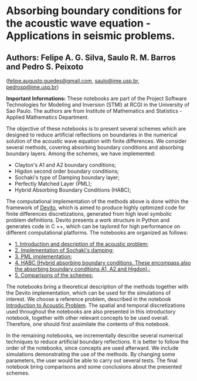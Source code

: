 #  Absorbing boundary conditions for the acoustic wave equation  - Applications in seismic problems.

## Authors: Felipe A. G. Silva, Saulo R. M. Barros and Pedro S. Peixoto
   (felipe.augusto.guedes@gmail.com, saulo@ime.usp.br, pedrosp@ime.usp.br)

**Important Informations:** These notebooks are part of the Project Software Technologies for Modeling and Inversion (STMI)  at RCGI in the  University of Sao Paulo. The authors are from Institute of Mathematics and Statistics - Applied Mathematics Department.

The objective of these notebooks is to present several schemes which are designed to reduce artificial reflections on boundaries in the numerical solution of the acoustic wave equation with finite differences. We consider several methods, covering absorbing boundary conditions and absorbing boundary layers. Among the schemes, we have implemented:

- Clayton's A1 and A2 boundary conditions;
- Higdon second order boundary conditions;
- Sochaki's type of Damping boundary layer;
- Perfectly Matched Layer (PML);
- Hybrid Absorbing Boundary Conditions (HABC);

The computational implementation of the methods above is done within the framework of <a href="https://www.devitoproject.org/">Devito</a>, which is aimed to produce highly optimized code for finite differences discretizations, generated from  high level symbolic problem definitions. Devito presents a work structure in Python and generates code  in C ++, which can be taylored for high performance on different computational platforms. The notebooks are organized as follows:

- <a href="1_introduction.ipynb">1. Introduction and description of the acoustic problem;</a>
- <a href="2_damping.ipynb">2. Implementation of Sochaki's damping;</a>
- <a href="3_pml.ipynb">3. PML implementation;</a>
- <a href="4_habc.ipynb">4. HABC (Hybrid absorbing boundary conditions. These encompass also the absorbing boundary conditions A1, A2 and Higdon).;</a>
- <a href="5_comparison.ipynb">5. Comparisons of the schemes;</a>

The notebooks bring a theoretical description of the methods together with the Devito implementation, which can be used for  the simulations of interest. We choose a reference problem, described in the notebook <a href="1_introduction.ipynb">Introduction to Acoustic Problem</a>. The spatial and temporal discretizations used throughout the notebooks are also presented in this introductory notebook, together with other relevant concepts to be used overall. Therefore, one should first assimilate the contents of this notebook. 

In the remaining notebooks, we incrementally describe several numerical techniques to reduce artificial boundary reflections. It is better to follow the order of the notebooks, since concepts are used afterward. We include simulations demonstrating the use of the methods. By changing some parameters, the user would be able to carry out several tests. The final notebook bring comparisons and some conclusions about the presented schemes.
